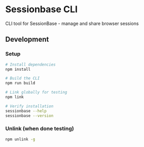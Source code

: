 # Sessionbase CLI

CLI tool for SessionBase - manage and share browser sessions

## Development

### Setup
```bash
# Install dependencies
npm install

# Build the CLI
npm run build

# Link globally for testing
npm link

# Verify installation
sessionbase --help
sessionbase --version
```

### Unlink (when done testing)
```bash
npm unlink -g
```

